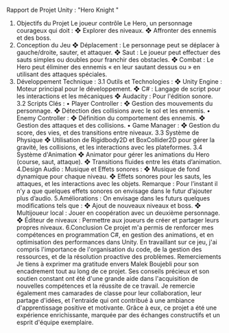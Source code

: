 Rapport de Projet Unity : "Hero
Knight "
1. Objectifs du Projet
Le joueur contrôle Le Hero, un personnage courageux qui doit :
❖ Explorer des niveaux.
❖ Affronter des ennemis et des boss.
2. Conception du Jeu
❖ Déplacement : Le personnage peut se déplacer à gauche/droite, sauter, et attaquer.
❖ Saut : Le joueur peut effectuer des sauts simples ou doubles pour franchir des 
obstacles.
❖ Combat : Le Hero peut éliminer des ennemis « en leur sautant dessus ou » en 
utilisant des attaques spéciales.
3. Développement Technique :
3.1 Outils et Technologies :
❖ Unity Engine : Moteur principal pour le développement.
❖ C# : Langage de script pour les interactions et les mécaniques
❖ Audacity : Pour l'édition sonore.
3.2 Scripts Clés :
• Player Controller :
❖ Gestion des mouvements du personnage.
❖ Détection des collisions avec le sol et les ennemis.
• Enemy Controller :
❖ Définition du comportement des ennemis.
❖ Gestion des attaques et des collisions.
• Game Manager :
❖ Gestion du score, des vies, et des transitions entre niveaux.
3.3 Système de Physique
❖ Utilisation de Rigidbody2D et BoxCollider2D pour gérer la gravité, les collisions, et les 
interactions avec les plateformes.
3.4 Système d'Animation
❖ Animator pour gérer les animations du Hero (course, saut, attaque).
❖ Transitions fluides entre les états d’animation.
4.Design Audio :
Musique et Effets sonores :
❖ Musique de fond dynamique pour chaque niveau.
❖ Effets sonores pour les sauts, les attaques, et les interactions avec les objets.
Remarque : Pour l’instant il n’y a que quelques effets sonores on envisage dans le futur d’ajouter 
plus d’audio.
5.Améliorations :
On envisage dans les futurs quelques modifications tels que :
❖ Ajout de nouveaux niveaux et boss.
❖ Multijoueur local : Jouer en coopération avec un deuxième personnage.
❖ Éditeur de niveaux : Permettre aux joueurs de créer et partager leurs propres niveaux.
6.Conclusion
Ce projet m'a permis de renforcer mes compétences en programmation C#, en gestion des 
animations, et en optimisation des performances dans Unity. En travaillant sur ce jeu, j'ai compris 
l'importance de l'organisation du code, de la gestion des ressources, et de la résolution proactive des 
problèmes.
Remerciements
Je tiens à exprimer ma gratitude envers Malek Boujebli pour son encadrement tout au long de 
ce projet. Ses conseils précieux et son soutien constant ont été d'une grande aide dans 
l'acquisition de nouvelles compétences et la réussite de ce travail.
Je remercie également mes camarades de classe pour leur collaboration, leur partage d'idées, 
et l'entraide qui ont contribué à une ambiance d'apprentissage positive et motivante. Grâce à 
eux, ce projet a été une expérience enrichissante, marquée par des échanges constructifs et un 
esprit d'équipe exemplaire.
